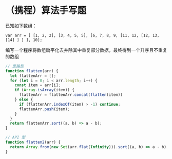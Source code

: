 # （携程）算法手写题
已知如下数组：

`var arr = [ [1, 2, 2], [3, 4, 5, 5], [6, 7, 8, 9, [11, 12, [12, 13, [14] ] ] ], 10];`

编写一个程序将数组扁平化去并除其中重复部分数据，最终得到一个升序且不重复的数组

```js
// 思路型
function flatten(arr) {
  let flattenArr = [];
  for (let i = 0; i < arr.length; i++) {
    const item = arr[i];
    if (Array.isArray(item)) {
      flattenArr = flattenArr.concat(flatten(item))
    } else {
      if (flattenArr.indexOf(item) > -1) continue;
      flattenArr.push(item);
    }
  }
  return flattenArr.sort((a, b) => a - b);
}

// API 型
function flatten2(arr) {
  return Array.from(new Set(arr.flat(Infinity))).sort((a, b) => a - b);
}
```
